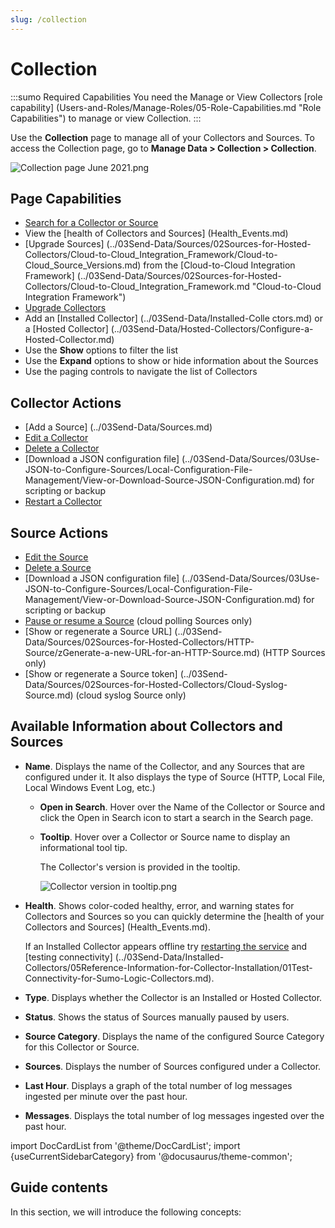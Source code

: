 ```yaml
---
slug: /collection
---
```


# Collection

:::sumo Required Capabilities
You need the Manage or View Collectors [role capability] (Users-and-Roles/Manage-Roles/05-Role-Capabilities.md "Role Capabilities") to manage or view Collection.
:::

Use the **Collection** page to manage all of your Collectors and Sources. To access the Collection page, go to **Manage Data \> Collection \> Collection**.

![Collection page June 2021.png](/img/collector/collection-page.png)

## Page Capabilities

* [Search for a Collector or Source](search-collector-or-source.md)
* View the [health of Collectors and Sources] (Health_Events.md)
* [Upgrade Sources] (../03Send-Data/Sources/02Sources-for-Hosted-Collectors/Cloud-to-Cloud_Integration_Framework/Cloud-to-Cloud_Source_Versions.md) from the [Cloud-to-Cloud Integration Framework] (../03Send-Data/Sources/02Sources-for-Hosted-Collectors/Cloud-to-Cloud_Integration_Framework.md "Cloud-to-Cloud Integration Framework")
* [Upgrade Collectors](upgrade-collectors.md)
* Add an [Installed Collector] (../03Send-Data/Installed-Colle ctors.md) or a [Hosted Collector] (../03Send-Data/Hosted-Collectors/Configure-a-Hosted-Collector.md)
* Use the **Show** options to filter the list
* Use the **Expand** options to show or hide information about the Sources
* Use the paging controls to navigate the list of Collectors

## Collector Actions

* [Add a Source] (../03Send-Data/Sources.md)
* [Edit a Collector](edit-collector.md)
* [Delete a Collector](./05Delete-a-Collector-from-the-Web-Application.md "https://help.sumologic.com/Manage/Collectors_and_Sources/02Delete_a_Collector_from_the_Web_Application")
* [Download a JSON configuration file] (../03Send-Data/Sources/03Use-JSON-to-Configure-Sources/Local-Configuration-File-Management/View-or-Download-Source-JSON-Configuration.md)
    for scripting or backup
* [Restart a Collector](restart-collectors.md) 

## Source Actions

* [Edit the Source](edit-source.md)
* [Delete a Source](delete-collector-source.md) 
* [Download a JSON configuration file] (../03Send-Data/Sources/03Use-JSON-to-Configure-Sources/Local-Configuration-File-Management/View-or-Download-Source-JSON-Configuration.md) for scripting or backup
* [Pause or resume a Source](pause-resume-source.md) (cloud polling Sources only)
* [Show or regenerate a Source URL] (../03Send-Data/Sources/02Sources-for-Hosted-Collectors/HTTP-Source/zGenerate-a-new-URL-for-an-HTTP-Source.md) (HTTP Sources only)
* [Show or regenerate a Source token] (../03Send-Data/Sources/02Sources-for-Hosted-Collectors/Cloud-Syslog-Source.md) (cloud syslog Source only)

## Available Information about Collectors and Sources

* **Name**. Displays the name of the Collector, and any Sources that are configured under it. It also displays the type of Source (HTTP, Local File, Local Windows Event Log, etc.) 
  * **Open in Search**. Hover over the Name of the Collector or Source and click the Open in Search icon to start a search in the Search page.
  * **Tooltip**. Hover over a Collector or Source name to display an informational tool tip.
    
    The Collector's version is provided in the tooltip.        

    ![Collector version in tooltip.png](/img/collector/collector-version-in-tooltip.png)

* **Health**. Shows color-coded healthy, error, and warning states for Collectors and Sources so you can quickly determine the [health of your Collectors and Sources] (Health_Events.md).

  If an Installed Collector appears offline try [restarting the service](pause-resume-source.md) and [testing connectivity] (../03Send-Data/Installed-Collectors/05Reference-Information-for-Collector-Installation/01Test-Connectivity-for-Sumo-Logic-Collectors.md).
* **Type**. Displays whether the Collector is an Installed or Hosted Collector.
* **Status**. Shows the status of Sources manually paused by users.
* **Source Category**. Displays the name of the configured Source Category for this Collector or Source.
* **Sources**. Displays the number of Sources configured under a Collector.
* **Last Hour**. Displays a graph of the total number of log messages ingested per minute over the past hour.
* **Messages**. Displays the total number of log messages ingested over the past hour.

import DocCardList from '@theme/DocCardList';
import {useCurrentSidebarCategory} from '@docusaurus/theme-common';

## Guide contents

In this section, we will introduce the following concepts:

<DocCardList items={useCurrentSidebarCategory().items}/>